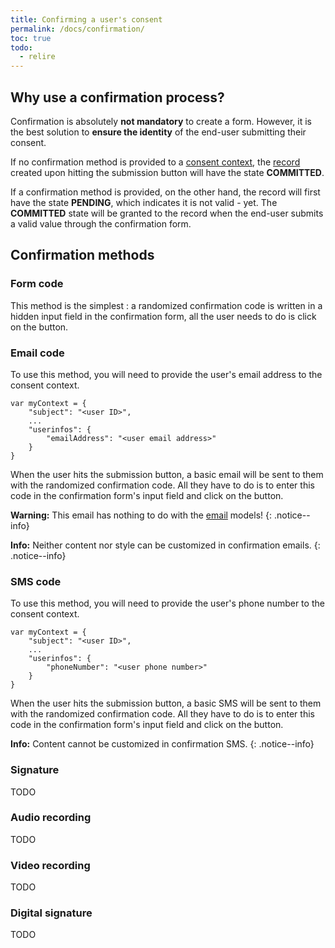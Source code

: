 ```yaml
---
title: Confirming a user's consent
permalink: /docs/confirmation/
toc: true
todo:
  - relire
---
```


## Why use a confirmation process?

Confirmation is absolutely **not mandatory** to create a form. However, it is the best solution to **ensure the identity** of the end-user submitting their consent.

If no confirmation method is provided to a [consent context](/docs/consent-context), the [record](/docs/records-receipts) created upon hitting the submission button will have the state **COMMITTED**.

If a confirmation method is provided, on the other hand, the record will first have the state **PENDING**, which indicates it is not valid - yet. The **COMMITTED** state will be granted to the record when the end-user submits a valid value through the confirmation form.

## Confirmation methods

### Form code

This method is the simplest : a randomized confirmation code is written in a hidden input field in the confirmation form, all the user needs to do is click on the button.

### Email code

To use this method, you will need to provide the user's email address to the consent context.

    var myContext = {
        "subject": "<user ID>",
        ...
        "userinfos": {
            "emailAddress": "<user email address>"
        }
    }

When the user hits the submission button, a basic email will be sent to them with the randomized confirmation code. All they have to do is to enter this code in the confirmation form's input field and click on the button.

<i class="fa fa-info-circle"></i> <b>Warning:</b> This email has nothing to do with the [email](/docs/model-types) models!
{: .notice--info}

<i class="fa fa-info-circle"></i> <b>Info:</b> Neither content nor style can be customized in confirmation emails.
{: .notice--info}

### SMS code

To use this method, you will need to provide the user's phone number to the consent context.

    var myContext = {
        "subject": "<user ID>",
        ...
        "userinfos": {
            "phoneNumber": "<user phone number>"
        }
    }

When the user hits the submission button, a basic SMS will be sent to them with the randomized confirmation code. All they have to do is to enter this code in the confirmation form's input field and click on the button.

<i class="fa fa-info-circle"></i> <b>Info:</b> Content cannot be customized in confirmation SMS.
{: .notice--info}

### Signature

TODO

### Audio recording

TODO

### Video recording

TODO

### Digital signature

TODO
